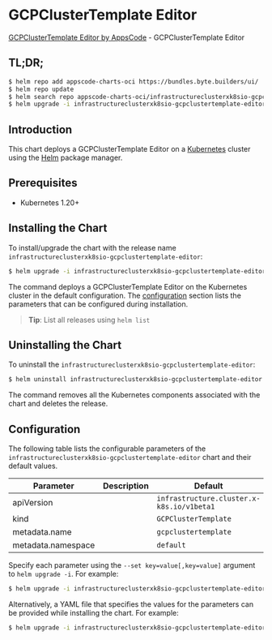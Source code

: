 # GCPClusterTemplate Editor

[GCPClusterTemplate Editor by AppsCode](https://byte.builders) - GCPClusterTemplate Editor

## TL;DR;

```bash
$ helm repo add appscode-charts-oci https://bundles.byte.builders/ui/
$ helm repo update
$ helm search repo appscode-charts-oci/infrastructureclusterxk8sio-gcpclustertemplate-editor --version=v0.4.21
$ helm upgrade -i infrastructureclusterxk8sio-gcpclustertemplate-editor appscode-charts-oci/infrastructureclusterxk8sio-gcpclustertemplate-editor -n default --create-namespace --version=v0.4.21
```

## Introduction

This chart deploys a GCPClusterTemplate Editor on a [Kubernetes](http://kubernetes.io) cluster using the [Helm](https://helm.sh) package manager.

## Prerequisites

- Kubernetes 1.20+

## Installing the Chart

To install/upgrade the chart with the release name `infrastructureclusterxk8sio-gcpclustertemplate-editor`:

```bash
$ helm upgrade -i infrastructureclusterxk8sio-gcpclustertemplate-editor appscode-charts-oci/infrastructureclusterxk8sio-gcpclustertemplate-editor -n default --create-namespace --version=v0.4.21
```

The command deploys a GCPClusterTemplate Editor on the Kubernetes cluster in the default configuration. The [configuration](#configuration) section lists the parameters that can be configured during installation.

> **Tip**: List all releases using `helm list`

## Uninstalling the Chart

To uninstall the `infrastructureclusterxk8sio-gcpclustertemplate-editor`:

```bash
$ helm uninstall infrastructureclusterxk8sio-gcpclustertemplate-editor -n default
```

The command removes all the Kubernetes components associated with the chart and deletes the release.

## Configuration

The following table lists the configurable parameters of the `infrastructureclusterxk8sio-gcpclustertemplate-editor` chart and their default values.

|     Parameter      | Description |                       Default                        |
|--------------------|-------------|------------------------------------------------------|
| apiVersion         |             | <code>infrastructure.cluster.x-k8s.io/v1beta1</code> |
| kind               |             | <code>GCPClusterTemplate</code>                      |
| metadata.name      |             | <code>gcpclustertemplate</code>                      |
| metadata.namespace |             | <code>default</code>                                 |


Specify each parameter using the `--set key=value[,key=value]` argument to `helm upgrade -i`. For example:

```bash
$ helm upgrade -i infrastructureclusterxk8sio-gcpclustertemplate-editor appscode-charts-oci/infrastructureclusterxk8sio-gcpclustertemplate-editor -n default --create-namespace --version=v0.4.21 --set apiVersion=infrastructure.cluster.x-k8s.io/v1beta1
```

Alternatively, a YAML file that specifies the values for the parameters can be provided while
installing the chart. For example:

```bash
$ helm upgrade -i infrastructureclusterxk8sio-gcpclustertemplate-editor appscode-charts-oci/infrastructureclusterxk8sio-gcpclustertemplate-editor -n default --create-namespace --version=v0.4.21 --values values.yaml
```
